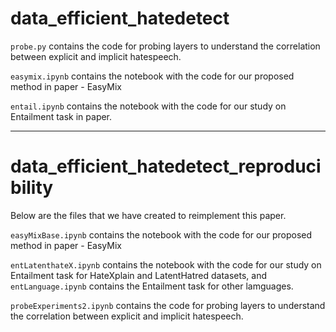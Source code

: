 # data_efficient_hatedetect

`probe.py` contains the code for probing layers to understand the correlation between explicit and implicit hatespeech.

`easymix.ipynb` contains the notebook with the code for our proposed method in paper - EasyMix

`entail.ipynb` contains the notebook with the code for our study on Entailment task in paper.



------------------------------------------------------------------------------------------------------------------------------------------
# data_efficient_hatedetect_reproducibility
Below are the files that we have created to reimplement this paper. 

`easyMixBase.ipynb` contains the notebook with the code for our proposed method in paper - EasyMix

`entLatenthateX.ipynb` contains the notebook with the code for our study on Entailment task for HateXplain and LatentHatred datasets, 
and `entLanguage.ipynb` contains the Entailment task for other lamguages.

`probeExperiments2.ipynb` contains the code for probing layers to understand the correlation between explicit and implicit hatespeech.